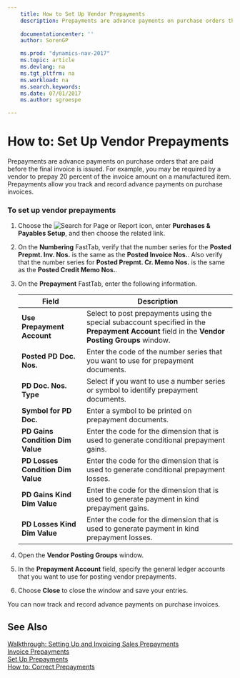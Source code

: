 ```yaml
---
    title: How to Set Up Vendor Prepayments 
    description: Prepayments are advance payments on purchase orders that are paid before the final invoice is issued. For example, you may be required by a vendor to prepay 20 percent of the invoice amount on a manufactured item. Prepayments allow you track and record advance payments on purchase invoices.
    
    documentationcenter: ''
    author: SorenGP

    ms.prod: "dynamics-nav-2017"
    ms.topic: article
    ms.devlang: na
    ms.tgt_pltfrm: na
    ms.workload: na
    ms.search.keywords:
    ms.date: 07/01/2017
    ms.author: sgroespe

---
```

# How to: Set Up Vendor Prepayments
Prepayments are advance payments on purchase orders that are paid before the final invoice is issued. For example, you may be required by a vendor to prepay 20 percent of the invoice amount on a manufactured item. Prepayments allow you track and record advance payments on purchase invoices.  
  
### To set up vendor prepayments  
  
1.  Choose the ![Search for Page or Report](media/ui-search/search_small.png "Search for Page or Report icon") icon, enter **Purchases & Payables Setup**, and then choose the related link.  
  
2.  On the **Numbering** FastTab, verify that the number series for the **Posted Prepmt. Inv. Nos.** is the same as the **Posted Invoice Nos.**. Also verify that the number series for **Posted Prepmt. Cr. Memo Nos.** is the same as the **Posted Credit Memo Nos.**.  
  
3.  On the **Prepayment** FastTab, enter the following information.  
  
    |Field|Description|  
    |---------------------------------|---------------------------------------|  
    |**Use Prepayment Account**|Select to post prepayments using the special subaccount specified in the **Prepayment Account** field in the **Vendor Posting Groups** window.|  
    |**Posted PD Doc. Nos.**|Enter the code of the number series that you want to use for prepayment documents.|  
    |**PD Doc. Nos. Type**|Select if you want to use a number series or symbol to identify prepayment documents.|  
    |**Symbol for PD Doc.**|Enter a symbol to be printed on prepayment documents.|  
    |**PD Gains Condition Dim Value**|Enter the code for the dimension that is used to generate conditional prepayment gains.|  
    |**PD Losses Condition Dim Value**|Enter the code for the dimension that is used to generate conditional prepayment losses.|  
    |**PD Gains Kind Dim Value**|Enter the code for the dimension that is used to generate payment in kind prepayment gains.|  
    |**PD Losses Kind Dim Value**|Enter the code for the dimension that is used to generate payment in kind prepayment losses.|  
  
4.  Open the **Vendor Posting Groups** window.  
  
5.  In the **Prepayment Account** field, specify the general ledger accounts that you want to use for posting vendor prepayments.  
  
6.  Choose **Close** to close the window and save your entries.  
  
 You can now track and record advance payments on purchase invoices.  
  
## See Also  
 [Walkthrough: Setting Up and Invoicing Sales Prepayments](../../walkthrough-setting-up-and-invoicing-sales-prepayments.md)   
 [Invoice Prepayments](invoice-prepayments.md)   
 [Set Up Prepayments](set-up-prepayments.md)   
 [How to: Correct Prepayments](how-to-correct-prepayments.md)